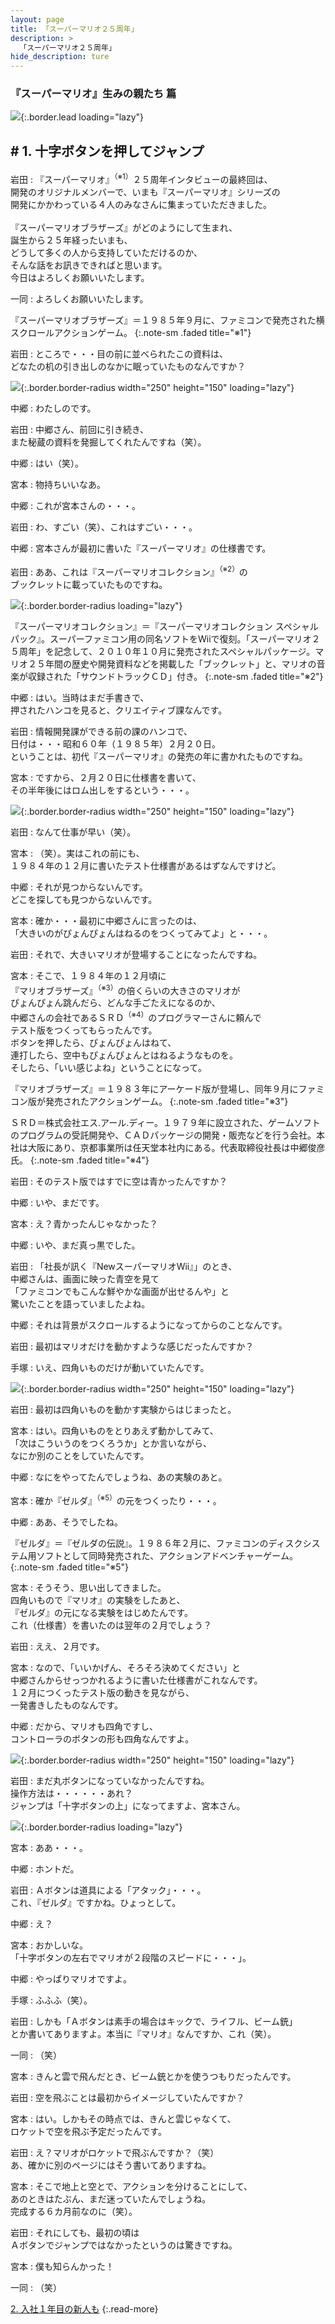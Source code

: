 ```yaml
---
layout: page
title: 「スーパーマリオ２５周年」
description: >
  「スーパーマリオ２５周年」
hide_description: ture
---
```


### 『スーパーマリオ』生みの親たち 篇

![](/others/interviews/jp/etc/mario25th/vol1/img/mainvisual1.jpg){:.border.lead loading="lazy"}

## # 1. 十字ボタンを押してジャンプ

岩田
: 『スーパーマリオ』<sup>（※1）</sup>２５周年インタビューの最終回は、<br>開発のオリジナルメンバーで、いまも『スーパーマリオ』シリーズの<br>開発にかかわっている４人のみなさんに集まっていただきました。<br><br>『スーパーマリオブラザーズ』がどのようにして生まれ、<br>誕生から２５年経ったいまも、<br>どうして多くの人から支持していただけるのか、<br>そんな話をお訊きできればと思います。<br>今日はよろしくお願いいたします。

一同
: よろしくお願いいたします。

『スーパーマリオブラザーズ』＝１９８５年９月に、ファミコンで発売された横スクロールアクションゲーム。
{:.note-sm .faded title="※1"}

岩田
: ところで・・・目の前に並べられたこの資料は、<br>どなたの机の引き出しのなかに眠っていたものなんですか？

![](/others/interviews/jp/etc/mario25th/vol1/img/photo1.jpg){:.border.border-radius width="250" height="150" loading="lazy"}

中郷
: わたしのです。

岩田
: 中郷さん、前回に引き続き、<br>また秘蔵の資料を発掘してくれたんですね（笑）。

中郷
: はい（笑）。

宮本
: 物持ちいいなあ。

中郷
: これが宮本さんの・・・。

岩田
: わ、すごい（笑）、これはすごい・・・。

中郷
: 宮本さんが最初に書いた『スーパーマリオ』の仕様書です。<br>

岩田
: ああ、これは『スーパーマリオコレクション』<sup>（※2）</sup>の<br>ブックレットに載っていたものですね。

![](/others/interviews/jp/etc/mario25th/vol1/img/img001.gif){:.border.border-radius loading="lazy"}

『スーパーマリオコレクション』＝『スーパーマリオコレクション スペシャルパック』。スーパーファミコン用の同名ソフトをWiiで復刻。「スーパーマリオ２５周年」を記念して、２０１０年１０月に発売されたスペシャルパッケージ。マリオ２５年間の歴史や開発資料などを掲載した「ブックレット」と、マリオの音楽が収録された「サウンドトラックＣＤ」付き。
{:.note-sm .faded title="※2"}

中郷
: はい。当時はまだ手書きで、<br>押されたハンコを見ると、クリエイティブ課なんです。

岩田
: 情報開発課ができる前の課のハンコで、<br>日付は・・・昭和６０年（１９８５年）２月２０日。<br>ということは、初代『スーパーマリオ』の発売の年に書かれたものですね。

宮本
: ですから、２月２０日に仕様書を書いて、<br>その半年後にはロム出しをするという・・・。

![](/others/interviews/jp/etc/mario25th/vol1/img/photo2.jpg){:.border.border-radius width="250" height="150" loading="lazy"}

岩田
: なんて仕事が早い（笑）。

宮本
: （笑）。実はこれの前にも、<br>１９８４年の１２月に書いたテスト仕様書があるはずなんですけど。

中郷
: それが見つからないんです。<br>どこを探しても見つからないんです。

宮本
: 確か・・・最初に中郷さんに言ったのは、<br>「大きいのがぴょんぴょんはねるのをつくってみてよ」と・・・。

岩田
: それで、大きいマリオが登場することになったんですね。

宮本
: そこで、１９８４年の１２月頃に<br>『マリオブラザーズ』<sup>（※3）</sup>の倍くらいの大きさのマリオが<br>ぴょんぴょん跳んだら、どんな手ごたえになるのか、<br>中郷さんの会社であるＳＲＤ<sup>（※4）</sup>のプログラマーさんに頼んで<br>テスト版をつくってもらったんです。<br>ボタンを押したら、ぴょんぴょんはねて、<br>連打したら、空中もぴょんぴょんとはねるようなものを。<br>そしたら、「いい感じよね」ということになって。

『マリオブラザーズ』＝１９８３年にアーケード版が登場し、同年９月にファミコン版が発売されたアクションゲーム。
{:.note-sm .faded title="※3"}

ＳＲＤ＝株式会社エス.アール.ディー。１９７９年に設立された、ゲームソフトのプログラムの受託開発や、ＣＡＤパッケージの開発・販売などを行う会社。本社は大阪にあり、京都事業所は任天堂本社内にある。代表取締役社長は中郷俊彦氏。
{:.note-sm .faded title="※4"}

岩田
: そのテスト版ではすでに空は青かったんですか？

中郷
: いや、まだです。

宮本
: え？青かったんじゃなかった？

中郷
: いや、まだ真っ黒でした。

岩田
: 「社長が訊く『NewスーパーマリオWii』」のとき、<br>中郷さんは、画面に映った青空を見て<br>「ファミコンでもこんな鮮やかな画面が出せるんや」と<br>驚いたことを語っていましたよね。

中郷
: それは背景がスクロールするようになってからのことなんです。

岩田
: 最初はマリオだけを動かすような感じだったんですか？

手塚
: いえ、四角いものだけが動いていたんです。

![](/others/interviews/jp/etc/mario25th/vol1/img/photo3.jpg){:.border.border-radius width="250" height="150" loading="lazy"}

岩田
: 最初は四角いものを動かす実験からはじまったと。

宮本
: はい。四角いものをとりあえず動かしてみて、<br>「次はこういうのをつくろうか」とか言いながら、<br>なにか別のことをしていたんです。

中郷
: なにをやってたんでしょうね、あの実験のあと。

宮本
: 確か『ゼルダ』<sup>（※5）</sup>の元をつくったり・・・。

中郷
: ああ、そうでしたね。

『ゼルダ』＝『ゼルダの伝説』。１９８６年２月に、ファミコンのディスクシステム用ソフトとして同時発売された、アクションアドベンチャーゲーム。
{:.note-sm .faded title="※5"}

宮本
: そうそう、思い出してきました。<br>四角いもので『マリオ』の実験をしたあと、<br>『ゼルダ』の元になる実験をはじめたんです。<br>これ（仕様書）を書いたのは翌年の２月でしょう？

岩田
: ええ、２月です。

宮本
: なので、「いいかげん、そろそろ決めてください」と<br>中郷さんからせっつかれるように書いた仕様書がこれなんです。<br>１２月につくったテスト版の動きを見ながら、<br>一発書きしたものなんです。

中郷
: だから、マリオも四角ですし、<br>コントローラのボタンの形も四角なんですよ。

![](/others/interviews/jp/etc/mario25th/vol1/img/photo4.jpg){:.border.border-radius width="250" height="150" loading="lazy"}

岩田
: まだ丸ボタンになっていなかったんですね。<br>操作方法は・・・・・・あれ？<br>ジャンプは「十字ボタンの上」になってますよ、宮本さん。

![](/others/interviews/jp/etc/mario25th/vol1/img/img002.gif){:.border.border-radius loading="lazy"}

宮本
: ああ・・・。

中郷
: ホントだ。

岩田
: Ａボタンは道具による「アタック」・・・。<br>これ、『ゼルダ』ですかね。ひょっとして。

中郷
: え？

宮本
: おかしいな。<br>「十字ボタンの左右でマリオが２段階のスピードに・・・」。

中郷
: やっぱりマリオですよ。

手塚
: ふふふ（笑）。

岩田
: しかも「Ａボタンは素手の場合はキックで、ライフル、ビーム銃」<br>とか書いてありますよ。本当に『マリオ』なんですか、これ（笑）。

一同
: （笑）

宮本
: きんと雲で飛んだとき、ビーム銃とかを使うつもりだったんです。

岩田
: 空を飛ぶことは最初からイメージしていたんですか？

宮本
: はい。しかもその時点では、きんと雲じゃなくて、<br>ロケットで空を飛ぶ予定だったんです。

岩田
: え？マリオがロケットで飛ぶんですか？（笑）<br>あ、確かに別のページにはそう書いてありますね。

宮本
: そこで地上と空とで、アクションを分けることにして、<br>あのときはたぶん、まだ迷っていたんでしょうね。<br>完成する６カ月前なのに（笑）。

岩田
: それにしても、最初の頃は<br>Ａボタンでジャンプではなかったというのは驚きですね。

宮本
: 僕も知らんかった！

一同
: （笑）

[2. 入社１年目の新人も](2.md)
{:.read-more}

